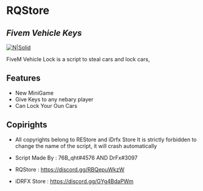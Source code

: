 # RQStore
## _Fivem Vehicle Keys_

[![N|Solid](https://cdn.discordapp.com/attachments/954142151393050644/1015156513242877992/logo.png)](https://nodesource.com/products/nsolid)


FiveM Vehicle Lock is a script to steal cars and lock cars,


## Features

- New MiniGame 
- Give Keys to any nebary player 
- Can Lock Your Oun Cars

## Copirights
 - All copyrights belong to REStore and iDrfx Store It is strictly forbidden to change the name of the script, it will crash automatically

 - Script Made By : 76B_qht#4576 AND DrFx#3097 
 - RQStore : https://discord.gg/RBQepuWkzW
 - iDRFX Store : https://discord.gg/GYg4BdaPWm
